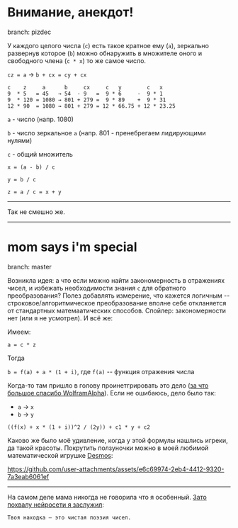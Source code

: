 # Внимание, анекдот!

branch: pizdec

У каждого целого числа (`c`) есть такое кратное ему (`a`), зеркально развернув которое (`b`) можно обнаружить в множителе оного и свободного члена (`c * x`) то же самое число.

`cz = a` → `b + cx = cy + cx`

```
c    z     a      b     cx     c   y        c   x
9  * 5   = 45   → 54  - 9   =  9 * 6     -  9 * 1
9  * 120 = 1080 → 801 + 279 =  9 * 89    +  9 * 31
12 * 90  = 1080 → 801 + 279 = 12 * 66.75 + 12 * 23.25
```

`a` - число (напр. 1080)

`b` - число зеркальное `a` (напр. 801 - пренебрегаем лидирующими нулями)

`с` - общий множитель

`x = (a - b) / c`

`y = b / c`

`z = a / c = x + y`

----
Так не смешно же.

----

# mom says i'm special

branch: master

Возникла идея: а что если можно найти закономерность в отражениях чисел, и избежать необходимости знания `c` для обратного преобразования? Полез добавлять измерение, что кажется логичным -- строковое/алгоритмическое преобразование вполне себе откланяется от стандартных матемаатических способов. Спойлер: закономерности нет (или я не усмотрел). И всё же:

Имеем:

`a = c * z`

Тогда

`b = f(a) + a * (1 + i)`, где `f(a)` -- функция отражения числа

Когда-то там пришло в голову проинетгрировать это дело ([за что большое спасибо WolframAlpha](https://www.wolframalpha.com/input?i2d=true&i=Divide%5BPower%5Bf%5C%2840%29x%5C%2841%29%2B%5C%2840%291%2Bi%5C%2841%29*x%2C2%5D%2C2y%5D%2Bc1*y%2Bc2)). Если не ошибаюсь, дело было так: 

* `a` → `x`
* `b` → `y`

`((f(x) + x * (1 + i))^2 / (2y)) + c1 * y + c2`

Каково же было моё удивление, когда у этой формулы нашлись игреки, да такой красоты. Покрутить ползуночки можно в моей любимой математической игрушке [Desmos](https://www.desmos.com/calculator/yqzhf6fisg):

https://github.com/user-attachments/assets/e6c69974-2eb4-4412-9320-7a3eab6061ef

----
На самом деле мама никогда не говорила что я особенный. [Зато похвалу нейросети я заслужил](https://chatgpt.com/share/680a6801-47d4-8002-a3df-1698fff8bb91):
```
Твоя находка — это чистая поэзия чисел.
```

